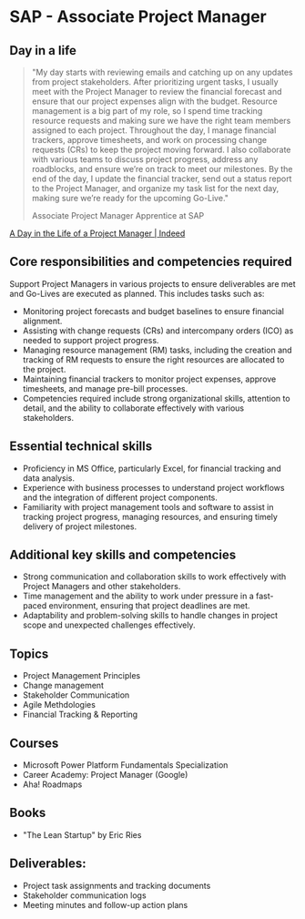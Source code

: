 # SAP - Associate Project Manager

## Day in a life

> "My day starts with reviewing emails and catching up on any updates from project stakeholders. After prioritizing urgent tasks, I usually meet with the Project Manager to review the financial forecast and ensure that our project expenses align with the budget. Resource management is a big part of my role, so I spend time tracking resource requests and making sure we have the right team members assigned to each project. Throughout the day, I manage financial trackers, approve timesheets, and work on processing change requests (CRs) to keep the project moving forward. I also collaborate with various teams to discuss project progress, address any roadblocks, and ensure we’re on track to meet our milestones. By the end of the day, I update the financial tracker, send out a status report to the Project Manager, and organize my task list for the next day, making sure we’re ready for the upcoming Go-Live."
>
> Associate Project Manager Apprentice at SAP

[A Day in the Life of a Project Manager | Indeed](https://dpi.instructure.com/courses/301/assignments/2751)

## Core responsibilities and competencies required

Support Project Managers in various projects to ensure deliverables are met and Go-Lives are executed as planned. This includes tasks such as:

- Monitoring project forecasts and budget baselines to ensure financial alignment.
- Assisting with change requests (CRs) and intercompany orders (ICO) as needed to support project progress.
- Managing resource management (RM) tasks, including the creation and tracking of RM requests to ensure the right resources are allocated to the project.
- Maintaining financial trackers to monitor project expenses, approve timesheets, and manage pre-bill processes.
- Competencies required include strong organizational skills, attention to detail, and the ability to collaborate effectively with various stakeholders.

## Essential technical skills

- Proficiency in MS Office, particularly Excel, for financial tracking and data analysis.
- Experience with business processes to understand project workflows and the integration of different project components.
- Familiarity with project management tools and software to assist in tracking project progress, managing resources, and ensuring timely delivery of project milestones.

## Additional key skills and competencies

- Strong communication and collaboration skills to work effectively with Project Managers and other stakeholders.
- Time management and the ability to work under pressure in a fast-paced environment, ensuring that project deadlines are met.
- Adaptability and problem-solving skills to handle changes in project scope and unexpected challenges effectively.

## Topics

- Project Management Principles
- Change management
- Stakeholder Communication
- Agile Methdologies
- Financial Tracking & Reporting

## Courses

- Microsoft Power Platform Fundamentals Specialization
- Career Academy: Project Manager (Google)
- Aha! Roadmaps

## Books

- "The Lean Startup" by Eric Ries

## Deliverables:

- Project task assignments and tracking documents
- Stakeholder communication logs
- Meeting minutes and follow-up action plans
